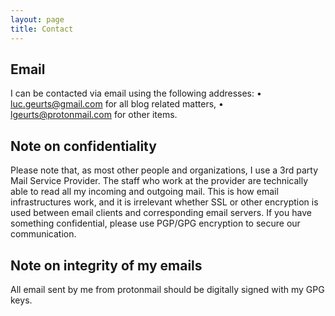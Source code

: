 ```yaml
---
layout: page
title: Contact
---
```


Email
-----

I can be contacted via email using the following addresses:
• luc.geurts@gmail.com for all blog related matters,
• lgeurts@protonmail.com for other items.

Note on confidentiality
-----------------------

Please note that, as most other people and organizations, I use a 3rd party Mail Service Provider. The staff who work at the provider are technically able to read all my incoming and outgoing mail. This is how email infrastructures work, and it is irrelevant whether SSL or other encryption is used between email clients and corresponding email servers. If you have something confidential, please use PGP/GPG encryption to secure our communication.

Note on integrity of my emails
------------------------------

All email sent by me from protonmail should be digitally signed with my GPG keys.

